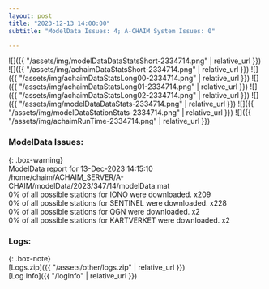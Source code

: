 ```yaml
---
layout: post
title: "2023-12-13 14:00:00"
subtitle: "ModelData Issues: 4; A-CHAIM System Issues: 0"

---
```


![]({{ "/assets/img/modelDataDataStatsShort-2334714.png" | relative_url }})
![]({{ "/assets/img/achaimDataStatsShort-2334714.png" | relative_url }})
![]({{ "/assets/img/achaimDataStatsLong00-2334714.png" | relative_url }})
![]({{ "/assets/img/achaimDataStatsLong01-2334714.png" | relative_url }})
![]({{ "/assets/img/achaimDataStatsLong02-2334714.png" | relative_url }})
![]({{ "/assets/img/modelDataDataStats-2334714.png" | relative_url }})
![]({{ "/assets/img/modelDataStationStats-2334714.png" | relative_url }})
![]({{ "/assets/img/achaimRunTime-2334714.png" | relative_url }})


### ModelData Issues:  
  
{: .box-warning}  
 ModelData report for 13-Dec-2023 14:15:10   
 /home/chaim/ACHAIM_SERVER/A-CHAIM/modelData/2023/347/14/modelData.mat   
 0% of all possible stations for IONO were downloaded. x209   
 0% of all possible stations for SENTINEL were downloaded. x228   
 0% of all possible stations for QGN were downloaded. x2   
 0% of all possible stations for KARTVERKET were downloaded. x2   
  


### Logs:  
  
{: .box-note}  
[Logs.zip]({{ "/assets/other/logs.zip" | relative_url }})  
[Log Info]({{ "/logInfo" | relative_url }})  
